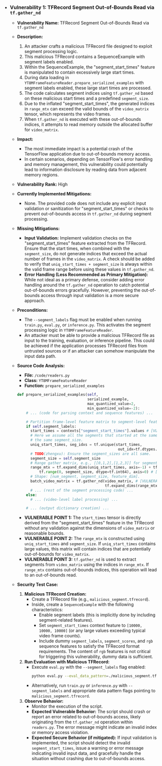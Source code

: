 - ### Vulnerability 1: TFRecord Segment Out-of-Bounds Read via `tf.gather_nd`

    - **Vulnerability Name:** TFRecord Segment Out-of-Bounds Read via `tf.gather_nd`
    - **Description:**
        1. An attacker crafts a malicious TFRecord file designed to exploit segment processing logic.
        2. This malicious TFRecord contains a SequenceExample with segment labels enabled.
        3. Within the SequenceExample, the "segment_start_times" feature is manipulated to contain excessively large start times.
        4. During data loading in `YT8MFrameFeatureReader.prepare_serialized_examples` with segment labels enabled, these large start times are processed.
        5. The code calculates segment indices using `tf.gather_nd` based on these malicious start times and a predefined `segment_size`.
        6. Due to the inflated "segment_start_times", the generated indices in `range_mtx` can exceed the valid bounds of the `video_matrix` tensor, which represents the video frames.
        7. When `tf.gather_nd` is executed with these out-of-bounds indices, it attempts to read memory outside the allocated buffer for `video_matrix`.
    - **Impact:**
        - The most immediate impact is a potential crash of the TensorFlow application due to out-of-bounds memory access.
        - In certain scenarios, depending on TensorFlow's error handling and memory management, this vulnerability could potentially lead to information disclosure by reading data from adjacent memory regions.
    - **Vulnerability Rank:** High
    - **Currently Implemented Mitigations:**
        - None. The provided code does not include any explicit input validation or sanitization for "segment_start_times" or checks to prevent out-of-bounds access in `tf.gather_nd` during segment processing.
    - **Missing Mitigations:**
        - **Input Validation:** Implement validation checks on the "segment_start_times" feature extracted from the TFRecord. Ensure that the start times, when combined with the `segment_size`, do not generate indices that exceed the actual number of frames in the `video_matrix`. A check should be added to verify that `uniq_start_times + segment_size` is always within the valid frame range before using these values in `tf.gather_nd`.
        - **Error Handling (Less Recommended as Primary Mitigation):** While not ideal as a primary defense, consider adding error handling around the `tf.gather_nd` operation to catch potential out-of-bounds errors gracefully. However, preventing the out-of-bounds access through input validation is a more secure approach.
    - **Preconditions:**
        - The `--segment_labels` flag must be enabled when running `train.py`, `eval.py`, or `inference.py`. This activates the segment processing logic in `YT8MFrameFeatureReader`.
        - An attacker must be able to provide a malicious TFRecord file as input to the training, evaluation, or inference pipeline. This could be achieved if the application processes TFRecord files from untrusted sources or if an attacker can somehow manipulate the input data path.
    - **Source Code Analysis:**
        - **File:** `/code/readers.py`
        - **Class:** `YT8MFrameFeatureReader`
        - **Function:** `prepare_serialized_examples`
        ```python
        def prepare_serialized_examples(self,
                                        serialized_example,
                                        max_quantized_value=2,
                                        min_quantized_value=-2):
            # ... (code for parsing context and sequence features) ...

            # Partition frame-level feature matrix to segment-level feature matrix.
            if self.segment_labels:
              start_times = contexts["segment_start_times"].values # [VULNERABLE POINT 1: Unvalidated input from TFRecord]
              # Here we assume all the segments that started at the same start time has
              # the same segment_size.
              uniq_start_times, seg_idxs = tf.unique(start_times,
                                                      out_idx=tf.dtypes.int64)
              # TODO(zhengxu): Ensure the segment_sizes are all same.
              segment_size = self.segment_size
              # Range gather matrix, e.g., [[0,1,2],[1,2,3]] for segment_size == 3.
              range_mtx = tf.expand_dims(uniq_start_times, axis=-1) + tf.expand_dims(
                  tf.range(0, segment_size, dtype=tf.int64), axis=0) # [VULNERABLE POINT 2: Malicious indices generated]
              # Shape: [num_segment, segment_size, feature_dim].
              batch_video_matrix = tf.gather_nd(video_matrix, # [VULNERABLE POINT 3: Out-of-bounds access]
                                                tf.expand_dims(range_mtx, axis=-1))
              # ... (rest of the segment processing code) ...
            else:
              # ... (video-level label processing) ...

            # ... (output dictionary creation) ...
        ```
        - **VULNERABLE POINT 1:** The `start_times` tensor is directly derived from the "segment_start_times" feature in the TFRecord without any validation against the dimensions of `video_matrix` or reasonable bounds.
        - **VULNERABLE POINT 2:** The `range_mtx` is constructed using `uniq_start_times` and `segment_size`. If `uniq_start_times` contains large values, this matrix will contain indices that are potentially out-of-bounds for `video_matrix`.
        - **VULNERABLE POINT 3:** `tf.gather_nd` is used to extract segments from `video_matrix` using the indices in `range_mtx`. If `range_mtx` contains out-of-bounds indices, this operation will lead to an out-of-bounds read.

    - **Security Test Case:**
        1. **Malicious TFRecord Creation:**
            - Create a TFRecord file (e.g., `malicious_segment.tfrecord`).
            - Inside, create a `SequenceExample` with the following characteristics:
                - Enable segment labels (this is implicitly done by including segment-related features).
                - Set `segment_start_times` context feature to `[10000, 10000, 10000]` (or any large values exceeding typical video frame counts).
                - Include dummy `segment_labels`, `segment_scores`, and `rgb` sequence features to satisfy the TFRecord format requirements. The content of `rgb` features is not critical for triggering this vulnerability, dummy data is sufficient.
        2. **Run Evaluation with Malicious TFRecord:**
            - Execute `eval.py` with the `--segment_labels` flag enabled:
              ```bash
              python eval.py --eval_data_pattern=./malicious_segment.tfrecord --segment_labels --train_dir=/tmp/yt8m_model/ # Replace with your train_dir if needed
              ```
            - Alternatively, run `train.py` or `inference.py` with `--segment_labels` and appropriate data pattern flags pointing to `malicious_segment.tfrecord`.
        3. **Observe Behavior:**
            - Monitor the execution of the script.
            - **Expected Vulnerable Behavior:** The script should crash or report an error related to out-of-bounds access, likely originating from the `tf.gather_nd` operation within `readers.py`. The error message might indicate an invalid index or memory access violation.
            - **Expected Secure Behavior (if mitigated):** If input validation is implemented, the script should detect the invalid `segment_start_times`, issue a warning or error message indicating invalid input data, and gracefully handle the situation without crashing due to out-of-bounds access.